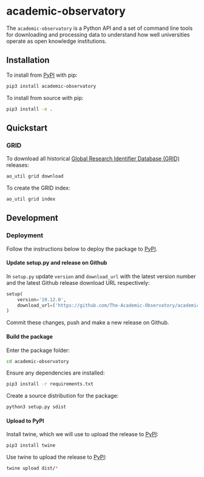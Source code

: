 # academic-observatory
The `academic-observatory` is a Python API and a set of command line tools for downloading and processing data to 
understand how well universities operate as open knowledge institutions. 

## Installation
To install from [PyPI](https://pypi.org/) with pip:
```bash
pip3 install academic-observatory
```

To install from source with pip:
```bash
pip3 install -e .
```

## Quickstart

### GRID
To download all historical [Global Research Identifier Database (GRID)](https://grid.ac/) releases:
```bash
ao_util grid download
```

To create the GRID index:
```bash
ao_util grid index
```

## Development

### Deployment
Follow the instructions below to deploy the package to [PyPI](https://pypi.org/).

#### Update setup.py and release on Github
In `setup.py` update `version` and `download_url` with the latest version number and the latest Github release download 
URL respectively:
```python
setup(
    version='19.12.0',
    download_url=('https://github.com/The-Academic-Observatory/academic-observatory/v19.12.0.tar.gz'
)
```

Commit these changes, push and make a new release on Github.

#### Build the package
Enter the package folder:
```bash
cd academic-observatory
```

Ensure any dependencies are installed:
```bash
pip3 install -r requirements.txt
```

Create a source distribution for the package:
```bash
python3 setup.py sdist
```

#### Upload to PyPI
Install twine, which we will use to upload the release to [PyPI](https://pypi.org/):
```bash
pip3 install twine
```

Use twine to upload the release to [PyPI](https://pypi.org/):
```bash
twine upload dist/*
```

